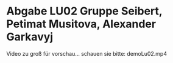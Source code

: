 <h1> Abgabe LU02 Gruppe Seibert, Petimat Musitova, Alexander Garkavyj </h1>


Video zu groß für vorschau...
schauen sie bitte: demoLu02.mp4
